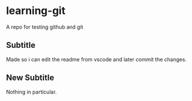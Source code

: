 # learning-git
A repo for testing github and git


## Subtitle

Made so i can edit the readme from vscode and later commit the changes.

## New Subtitle

Nothing in particular.